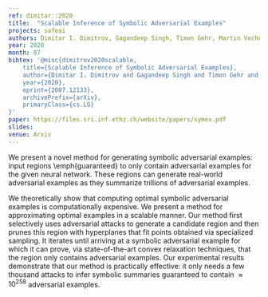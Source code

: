 ```yaml
---
ref: dimitar::2020
title:  "Scalable Inference of Symbolic Adversarial Examples"
projects: safeai
authors: Dimitar I. Dimitrov, Gagandeep Singh, Timon Gehr, Martin Vechev
year: 2020
month: 07
bibtex: '@misc{dimitrov2020scalable,
    title={Scalable Inference of Symbolic Adversarial Examples},
    author={Dimitar I. Dimitrov and Gagandeep Singh and Timon Gehr and Martin Vechev},
    year={2020},
    eprint={2007.12133},
    archivePrefix={arXiv},
    primaryClass={cs.LG}
}'
paper: https://files.sri.inf.ethz.ch/website/papers/symex.pdf
slides: 
venue: Arxiv
---
```

We present a novel method for generating symbolic adversarial examples: input regions \emph{guaranteed} to only contain adversarial examples for the given neural network. These regions can generate real-world adversarial examples as they summarize trillions of adversarial examples.
	
We theoretically show that computing optimal symbolic adversarial examples is computationally expensive. We present a method for approximating optimal examples in a scalable manner. Our method first selectively uses adversarial attacks to generate a candidate region and then prunes this region with hyperplanes that fit points obtained via specialized sampling. It iterates until arriving at a symbolic adversarial example for which it can prove, via state-of-the-art convex relaxation techniques, that the region only contains adversarial examples. Our experimental results demonstrate that our method is practically effective: it only needs a few thousand attacks to infer symbolic summaries guaranteed to contain $\approx 10^{258}$ adversarial examples.
